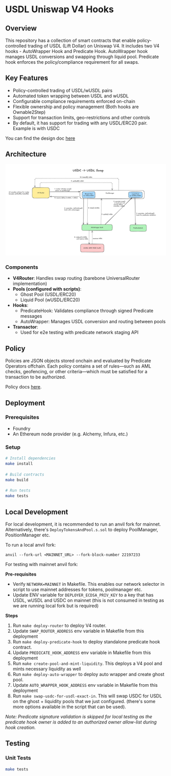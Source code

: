 # USDL Uniswap V4 Hooks

## Overview

This repository has a collection of smart contracts that enable policy-controlled trading of USDL (Lift Dollar) on Uniswap V4. It includes two V4 hooks - AutoWrapper Hook and Predicate Hook. AutoWrapper hook manages USDL conversions and swapping through liquid pool. Predicate hook enforces the policy/compliance requirement for all swaps.

## Key Features

- Policy-controlled trading of USDL/wUSDL pairs
- Automated token wrapping between USDL and wUSDL
- Configurable compliance requirements enforced on-chain
- Flexible ownership and policy management (Both hooks are Ownable2Step)
- Support for transaction limits, geo-restrictions and other controls
- By default, it has support for trading with any USDL/ERC20 pair. Example is with USDC

You can find the design doc [here](https://predicate-network.notion.site/Design-Doc-Paxos-Uniswap-V4-Hooks-1e3d742b36ac80968d5df0282292e1ba?pvs=74)

## Architecture

![Architecture Diagram](assets/architecture.png)

### Components

- **V4Router**: Handles swap routing (barebone UniversalRouter implementation)
- **Pools (configured with scripts)**:
   - Ghost Pool (USDL/ERC20)
   - Liquid Pool (wUSDL/ERC20)
- **Hooks**:
   - PredicateHook: Validates compliance through signed Predicate messages
   - AutoWrapper: Manages USDL conversion and routing between pools
- **Transactor**:
   - Used for e2e testing with predicate network staging API

## Policy
Policies are JSON objects stored onchain and evaluated by Predicate Operators offchain. Each policy contains a set of 
rules—such as AML checks, geofencing, or other criteria—which must be satisfied for a transaction to be authorized.

Policy docs [here](https://docs.predicate.io/essentials/introduction).

## Deployment

### Prerequisites
- Foundry
- An Ethereum node provider (e.g. Alchemy, Infura, etc.)

### Setup

```bash
# Install dependencies
make install

# Build contracts
make build

# Run tests
make tests
```

## Local Development
For local development, it is recommended to run an anvil fork for mainnet. Alternatively, there's `DeployTokensAndPool.s.sol` to deploy PoolManager, PositionManager etc.

To run a local anvil fork: 
```
anvil --fork-url <MAINNET_URL> --fork-block-number 22197233
```

For testing with mainnet anvil fork:

**Pre-requisites**
- Verify `NETWORK=MAINNET` in Makefile. This enables our network selector in script to use mainnet addresses for tokens, poolmanager etc. 
- Update ENV variable for `DEPLOYER_ECDSA_PRIV_KEY` to a key that has USDL, wUSDL and USDC on mainnet (this is not consumed in testing as we are running local fork but is required)

**Steps**
1. Run `make deploy-router` to deploy V4 router. 
2. Update `SWAP_ROUTER_ADDRESS` env variable in Makefile from this deployment
3. Run `make deploy-predicate-hook` to deploy standalone predicate hook contract. 
4. Update `PREDICATE_HOOK_ADDRESS` env variable in Makefile from this deployment
5. Run `make create-pool-and-mint-liquidity`. This deploys a V4 pool and mints necessary liquidity as well
6. Run `make deploy-auto-wrapper` to deploy auto wrapper and create ghost pool. 
7. Update `AUTO_WRAPPER_HOOK_ADDRESS` env variable in Makefile from this deployment
8. Run `make swap-usdc-for-usdl-exact-in`. This will swap USDC for USDL on the ghost + liquidity pools that we just configured. (there's some more options available in the script that can be used).

*Note: Predicate signature validation is skipped for local testing as the predicate hook owner is added to an authorized owner allow-list during hook creation.*

## Testing

### Unit Tests
```bash
make tests
```

